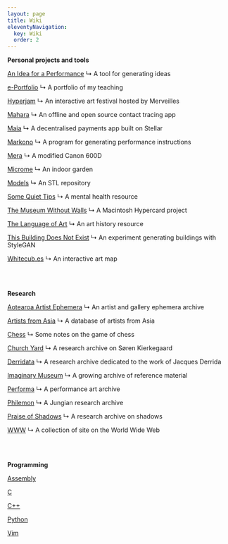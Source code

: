 ```yaml
---
layout: page
title: Wiki
eleventyNavigation:
  key: Wiki
  order: 2
---
```


**Personal projects and tools** 

[An Idea for a Performance](/projects/an-idea-for-a-performance)
↳ A tool for generating ideas

[e-Portfolio](/projects/e-portfolio)
↳ A portfolio of my teaching

[Hyperjam](/projects/hyperjam)
↳ An interactive art festival hosted by Merveilles

[Mahara](/projects/mahara)
↳ An offline and open source contact tracing app

[Maia](/projects/maia)
↳ A decentralised payments app built on Stellar

[Markono](/projects/markono)
↳ A program for generating performance instructions

[Mera](/projects/mera)
↳ A modified Canon 600D

[Microme](/projects/microme)
↳ An indoor garden

[Models](/projects/models)
↳ An STL repository

[Some Quiet Tips](/projects/some-quiet-tips)
↳ A mental health resource

[The Museum Without Walls](/projects/museum-without-walls)
↳ A Macintosh Hypercard project

[The Language of Art](/projects/the-language-of-art)
↳ An art history resource

[This Building Does Not Exist](/projects/this-building-does-not-exist)
↳ An experiment generating buildings with StyleGAN

[Whitecub.es](/projects/whitecubes)
↳ An interactive art map

<br><br>

**Research**

[Aotearoa Artist Ephemera](/projects/aotearoa-artist-ephemera)
↳ An artist and gallery ephemera archive

[Artists from Asia](/projects/artists-from-asia)
↳ A database of artists from Asia

[Chess](/projects/chess)
↳ Some notes on the game of chess

[Church Yard](/projects/church-yard)
↳ A research archive on Søren Kierkegaard

[Derridata](/projects/derridata)
↳ A research archive dedicated to the work of Jacques Derrida

[Imaginary Museum](/projects/imaginary-museum)
↳ A growing archive of reference material

[Performa](/projects/performa)
↳ A performance art archive

[Philemon](/projects/philemon)
↳ A Jungian research archive

[Praise of Shadows](/projects/praise-of-shadows)
↳ A research archive on shadows

[WWW](/projects/www)
↳ A collection of site on the World Wide Web

<br><br>

**Programming**

[Assembly](/asm)

[C](/c)

[C++](/cpp)

[Python](/py)

[Vim](/vim)


